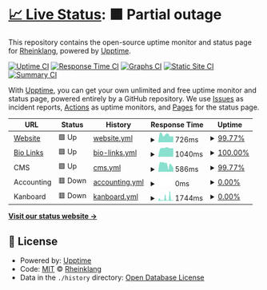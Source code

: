 # [📈 Live Status](https://status.rheinklang.events): <!--live status--> **🟧 Partial outage**

This repository contains the open-source uptime monitor and status page for [Rheinklang](rheinklang.events), powered by [Upptime](https://github.com/upptime/upptime).

[![Uptime CI](https://github.com/rheinklang/upptime/workflows/Uptime%20CI/badge.svg)](https://github.com/rheinklang/upptime/actions?query=workflow%3A%22Uptime+CI%22)
[![Response Time CI](https://github.com/rheinklang/upptime/workflows/Response%20Time%20CI/badge.svg)](https://github.com/rheinklang/upptime/actions?query=workflow%3A%22Response+Time+CI%22)
[![Graphs CI](https://github.com/rheinklang/upptime/workflows/Graphs%20CI/badge.svg)](https://github.com/rheinklang/upptime/actions?query=workflow%3A%22Graphs+CI%22)
[![Static Site CI](https://github.com/rheinklang/upptime/workflows/Static%20Site%20CI/badge.svg)](https://github.com/rheinklang/upptime/actions?query=workflow%3A%22Static+Site+CI%22)
[![Summary CI](https://github.com/rheinklang/upptime/workflows/Summary%20CI/badge.svg)](https://github.com/rheinklang/upptime/actions?query=workflow%3A%22Summary+CI%22)

With [Upptime](https://upptime.js.org), you can get your own unlimited and free uptime monitor and status page, powered entirely by a GitHub repository. We use [Issues](https://github.com/rheinklang/upptime/issues) as incident reports, [Actions](https://github.com/rheinklang/upptime/actions) as uptime monitors, and [Pages](https://status.rheinklang.events) for the status page.

<!--start: status pages-->
<!-- This summary is generated by Upptime (https://github.com/upptime/upptime) -->
<!-- Do not edit this manually, your changes will be overwritten -->
<!-- prettier-ignore -->
| URL | Status | History | Response Time | Uptime |
| --- | ------ | ------- | ------------- | ------ |
| <img alt="" src="https://rheinklang.events/favicon.png" height="13"> [Website](https://rheinklang.events) | 🟩 Up | [website.yml](https://github.com/rheinklang/upptime/commits/HEAD/history/website.yml) | <details><summary><img alt="Response time graph" src="./graphs/website/response-time-week.png" height="20"> 726ms</summary><br><a href="https://status.rheinklang.events/history/website"><img alt="Response time 1145" src="https://img.shields.io/endpoint?url=https%3A%2F%2Fraw.githubusercontent.com%2Frheinklang%2Fupptime%2FHEAD%2Fapi%2Fwebsite%2Fresponse-time.json"></a><br><a href="https://status.rheinklang.events/history/website"><img alt="24-hour response time 565" src="https://img.shields.io/endpoint?url=https%3A%2F%2Fraw.githubusercontent.com%2Frheinklang%2Fupptime%2FHEAD%2Fapi%2Fwebsite%2Fresponse-time-day.json"></a><br><a href="https://status.rheinklang.events/history/website"><img alt="7-day response time 726" src="https://img.shields.io/endpoint?url=https%3A%2F%2Fraw.githubusercontent.com%2Frheinklang%2Fupptime%2FHEAD%2Fapi%2Fwebsite%2Fresponse-time-week.json"></a><br><a href="https://status.rheinklang.events/history/website"><img alt="30-day response time 1106" src="https://img.shields.io/endpoint?url=https%3A%2F%2Fraw.githubusercontent.com%2Frheinklang%2Fupptime%2FHEAD%2Fapi%2Fwebsite%2Fresponse-time-month.json"></a><br><a href="https://status.rheinklang.events/history/website"><img alt="1-year response time 1211" src="https://img.shields.io/endpoint?url=https%3A%2F%2Fraw.githubusercontent.com%2Frheinklang%2Fupptime%2FHEAD%2Fapi%2Fwebsite%2Fresponse-time-year.json"></a></details> | <details><summary><a href="https://status.rheinklang.events/history/website">99.77%</a></summary><a href="https://status.rheinklang.events/history/website"><img alt="All-time uptime 99.83%" src="https://img.shields.io/endpoint?url=https%3A%2F%2Fraw.githubusercontent.com%2Frheinklang%2Fupptime%2FHEAD%2Fapi%2Fwebsite%2Fuptime.json"></a><br><a href="https://status.rheinklang.events/history/website"><img alt="24-hour uptime 100.00%" src="https://img.shields.io/endpoint?url=https%3A%2F%2Fraw.githubusercontent.com%2Frheinklang%2Fupptime%2FHEAD%2Fapi%2Fwebsite%2Fuptime-day.json"></a><br><a href="https://status.rheinklang.events/history/website"><img alt="7-day uptime 99.77%" src="https://img.shields.io/endpoint?url=https%3A%2F%2Fraw.githubusercontent.com%2Frheinklang%2Fupptime%2FHEAD%2Fapi%2Fwebsite%2Fuptime-week.json"></a><br><a href="https://status.rheinklang.events/history/website"><img alt="30-day uptime 99.79%" src="https://img.shields.io/endpoint?url=https%3A%2F%2Fraw.githubusercontent.com%2Frheinklang%2Fupptime%2FHEAD%2Fapi%2Fwebsite%2Fuptime-month.json"></a><br><a href="https://status.rheinklang.events/history/website"><img alt="1-year uptime 99.63%" src="https://img.shields.io/endpoint?url=https%3A%2F%2Fraw.githubusercontent.com%2Frheinklang%2Fupptime%2FHEAD%2Fapi%2Fwebsite%2Fuptime-year.json"></a></details>
| <img alt="" src="https://www.switchy.io/assets/favicons/favicon.ico" height="13"> [Bio Links](https://bio.rheinklang.events/links) | 🟩 Up | [bio-links.yml](https://github.com/rheinklang/upptime/commits/HEAD/history/bio-links.yml) | <details><summary><img alt="Response time graph" src="./graphs/bio-links/response-time-week.png" height="20"> 1040ms</summary><br><a href="https://status.rheinklang.events/history/bio-links"><img alt="Response time 1098" src="https://img.shields.io/endpoint?url=https%3A%2F%2Fraw.githubusercontent.com%2Frheinklang%2Fupptime%2FHEAD%2Fapi%2Fbio-links%2Fresponse-time.json"></a><br><a href="https://status.rheinklang.events/history/bio-links"><img alt="24-hour response time 1038" src="https://img.shields.io/endpoint?url=https%3A%2F%2Fraw.githubusercontent.com%2Frheinklang%2Fupptime%2FHEAD%2Fapi%2Fbio-links%2Fresponse-time-day.json"></a><br><a href="https://status.rheinklang.events/history/bio-links"><img alt="7-day response time 1040" src="https://img.shields.io/endpoint?url=https%3A%2F%2Fraw.githubusercontent.com%2Frheinklang%2Fupptime%2FHEAD%2Fapi%2Fbio-links%2Fresponse-time-week.json"></a><br><a href="https://status.rheinklang.events/history/bio-links"><img alt="30-day response time 794" src="https://img.shields.io/endpoint?url=https%3A%2F%2Fraw.githubusercontent.com%2Frheinklang%2Fupptime%2FHEAD%2Fapi%2Fbio-links%2Fresponse-time-month.json"></a><br><a href="https://status.rheinklang.events/history/bio-links"><img alt="1-year response time 925" src="https://img.shields.io/endpoint?url=https%3A%2F%2Fraw.githubusercontent.com%2Frheinklang%2Fupptime%2FHEAD%2Fapi%2Fbio-links%2Fresponse-time-year.json"></a></details> | <details><summary><a href="https://status.rheinklang.events/history/bio-links">100.00%</a></summary><a href="https://status.rheinklang.events/history/bio-links"><img alt="All-time uptime 99.70%" src="https://img.shields.io/endpoint?url=https%3A%2F%2Fraw.githubusercontent.com%2Frheinklang%2Fupptime%2FHEAD%2Fapi%2Fbio-links%2Fuptime.json"></a><br><a href="https://status.rheinklang.events/history/bio-links"><img alt="24-hour uptime 100.00%" src="https://img.shields.io/endpoint?url=https%3A%2F%2Fraw.githubusercontent.com%2Frheinklang%2Fupptime%2FHEAD%2Fapi%2Fbio-links%2Fuptime-day.json"></a><br><a href="https://status.rheinklang.events/history/bio-links"><img alt="7-day uptime 100.00%" src="https://img.shields.io/endpoint?url=https%3A%2F%2Fraw.githubusercontent.com%2Frheinklang%2Fupptime%2FHEAD%2Fapi%2Fbio-links%2Fuptime-week.json"></a><br><a href="https://status.rheinklang.events/history/bio-links"><img alt="30-day uptime 99.96%" src="https://img.shields.io/endpoint?url=https%3A%2F%2Fraw.githubusercontent.com%2Frheinklang%2Fupptime%2FHEAD%2Fapi%2Fbio-links%2Fuptime-month.json"></a><br><a href="https://status.rheinklang.events/history/bio-links"><img alt="1-year uptime 99.85%" src="https://img.shields.io/endpoint?url=https%3A%2F%2Fraw.githubusercontent.com%2Frheinklang%2Fupptime%2FHEAD%2Fapi%2Fbio-links%2Fuptime-year.json"></a></details>
| <img alt="" src="https://getcockpit.com/favicon.png" height="13"> CMS | 🟩 Up | [cms.yml](https://github.com/rheinklang/upptime/commits/HEAD/history/cms.yml) | <details><summary><img alt="Response time graph" src="./graphs/cms/response-time-week.png" height="20"> 586ms</summary><br><a href="https://status.rheinklang.events/history/cms"><img alt="Response time 560" src="https://img.shields.io/endpoint?url=https%3A%2F%2Fraw.githubusercontent.com%2Frheinklang%2Fupptime%2FHEAD%2Fapi%2Fcms%2Fresponse-time.json"></a><br><a href="https://status.rheinklang.events/history/cms"><img alt="24-hour response time 319" src="https://img.shields.io/endpoint?url=https%3A%2F%2Fraw.githubusercontent.com%2Frheinklang%2Fupptime%2FHEAD%2Fapi%2Fcms%2Fresponse-time-day.json"></a><br><a href="https://status.rheinklang.events/history/cms"><img alt="7-day response time 586" src="https://img.shields.io/endpoint?url=https%3A%2F%2Fraw.githubusercontent.com%2Frheinklang%2Fupptime%2FHEAD%2Fapi%2Fcms%2Fresponse-time-week.json"></a><br><a href="https://status.rheinklang.events/history/cms"><img alt="30-day response time 590" src="https://img.shields.io/endpoint?url=https%3A%2F%2Fraw.githubusercontent.com%2Frheinklang%2Fupptime%2FHEAD%2Fapi%2Fcms%2Fresponse-time-month.json"></a><br><a href="https://status.rheinklang.events/history/cms"><img alt="1-year response time 585" src="https://img.shields.io/endpoint?url=https%3A%2F%2Fraw.githubusercontent.com%2Frheinklang%2Fupptime%2FHEAD%2Fapi%2Fcms%2Fresponse-time-year.json"></a></details> | <details><summary><a href="https://status.rheinklang.events/history/cms">99.77%</a></summary><a href="https://status.rheinklang.events/history/cms"><img alt="All-time uptime 99.93%" src="https://img.shields.io/endpoint?url=https%3A%2F%2Fraw.githubusercontent.com%2Frheinklang%2Fupptime%2FHEAD%2Fapi%2Fcms%2Fuptime.json"></a><br><a href="https://status.rheinklang.events/history/cms"><img alt="24-hour uptime 100.00%" src="https://img.shields.io/endpoint?url=https%3A%2F%2Fraw.githubusercontent.com%2Frheinklang%2Fupptime%2FHEAD%2Fapi%2Fcms%2Fuptime-day.json"></a><br><a href="https://status.rheinklang.events/history/cms"><img alt="7-day uptime 99.77%" src="https://img.shields.io/endpoint?url=https%3A%2F%2Fraw.githubusercontent.com%2Frheinklang%2Fupptime%2FHEAD%2Fapi%2Fcms%2Fuptime-week.json"></a><br><a href="https://status.rheinklang.events/history/cms"><img alt="30-day uptime 99.79%" src="https://img.shields.io/endpoint?url=https%3A%2F%2Fraw.githubusercontent.com%2Frheinklang%2Fupptime%2FHEAD%2Fapi%2Fcms%2Fuptime-month.json"></a><br><a href="https://status.rheinklang.events/history/cms"><img alt="1-year uptime 99.91%" src="https://img.shields.io/endpoint?url=https%3A%2F%2Fraw.githubusercontent.com%2Frheinklang%2Fupptime%2FHEAD%2Fapi%2Fcms%2Fuptime-year.json"></a></details>
| <img alt="" src="https://assets.akaunting.com/site/img/logo/akaunting-logo.ico" height="13"> Accounting | 🟥 Down | [accounting.yml](https://github.com/rheinklang/upptime/commits/HEAD/history/accounting.yml) | <details><summary><img alt="Response time graph" src="./graphs/accounting/response-time-week.png" height="20"> 0ms</summary><br><a href="https://status.rheinklang.events/history/accounting"><img alt="Response time 1174" src="https://img.shields.io/endpoint?url=https%3A%2F%2Fraw.githubusercontent.com%2Frheinklang%2Fupptime%2FHEAD%2Fapi%2Faccounting%2Fresponse-time.json"></a><br><a href="https://status.rheinklang.events/history/accounting"><img alt="24-hour response time 0" src="https://img.shields.io/endpoint?url=https%3A%2F%2Fraw.githubusercontent.com%2Frheinklang%2Fupptime%2FHEAD%2Fapi%2Faccounting%2Fresponse-time-day.json"></a><br><a href="https://status.rheinklang.events/history/accounting"><img alt="7-day response time 0" src="https://img.shields.io/endpoint?url=https%3A%2F%2Fraw.githubusercontent.com%2Frheinklang%2Fupptime%2FHEAD%2Fapi%2Faccounting%2Fresponse-time-week.json"></a><br><a href="https://status.rheinklang.events/history/accounting"><img alt="30-day response time 0" src="https://img.shields.io/endpoint?url=https%3A%2F%2Fraw.githubusercontent.com%2Frheinklang%2Fupptime%2FHEAD%2Fapi%2Faccounting%2Fresponse-time-month.json"></a><br><a href="https://status.rheinklang.events/history/accounting"><img alt="1-year response time 0" src="https://img.shields.io/endpoint?url=https%3A%2F%2Fraw.githubusercontent.com%2Frheinklang%2Fupptime%2FHEAD%2Fapi%2Faccounting%2Fresponse-time-year.json"></a></details> | <details><summary><a href="https://status.rheinklang.events/history/accounting">0.00%</a></summary><a href="https://status.rheinklang.events/history/accounting"><img alt="All-time uptime 58.41%" src="https://img.shields.io/endpoint?url=https%3A%2F%2Fraw.githubusercontent.com%2Frheinklang%2Fupptime%2FHEAD%2Fapi%2Faccounting%2Fuptime.json"></a><br><a href="https://status.rheinklang.events/history/accounting"><img alt="24-hour uptime 0.00%" src="https://img.shields.io/endpoint?url=https%3A%2F%2Fraw.githubusercontent.com%2Frheinklang%2Fupptime%2FHEAD%2Fapi%2Faccounting%2Fuptime-day.json"></a><br><a href="https://status.rheinklang.events/history/accounting"><img alt="7-day uptime 0.00%" src="https://img.shields.io/endpoint?url=https%3A%2F%2Fraw.githubusercontent.com%2Frheinklang%2Fupptime%2FHEAD%2Fapi%2Faccounting%2Fuptime-week.json"></a><br><a href="https://status.rheinklang.events/history/accounting"><img alt="30-day uptime 1.38%" src="https://img.shields.io/endpoint?url=https%3A%2F%2Fraw.githubusercontent.com%2Frheinklang%2Fupptime%2FHEAD%2Fapi%2Faccounting%2Fuptime-month.json"></a><br><a href="https://status.rheinklang.events/history/accounting"><img alt="1-year uptime 0.00%" src="https://img.shields.io/endpoint?url=https%3A%2F%2Fraw.githubusercontent.com%2Frheinklang%2Fupptime%2FHEAD%2Fapi%2Faccounting%2Fuptime-year.json"></a></details>
| <img alt="" src="https://kanboard.rheinklang.events/assets/img/favicon.png" height="13"> Kanboard | 🟥 Down | [kanboard.yml](https://github.com/rheinklang/upptime/commits/HEAD/history/kanboard.yml) | <details><summary><img alt="Response time graph" src="./graphs/kanboard/response-time-week.png" height="20"> 1744ms</summary><br><a href="https://status.rheinklang.events/history/kanboard"><img alt="Response time 909" src="https://img.shields.io/endpoint?url=https%3A%2F%2Fraw.githubusercontent.com%2Frheinklang%2Fupptime%2FHEAD%2Fapi%2Fkanboard%2Fresponse-time.json"></a><br><a href="https://status.rheinklang.events/history/kanboard"><img alt="24-hour response time 343" src="https://img.shields.io/endpoint?url=https%3A%2F%2Fraw.githubusercontent.com%2Frheinklang%2Fupptime%2FHEAD%2Fapi%2Fkanboard%2Fresponse-time-day.json"></a><br><a href="https://status.rheinklang.events/history/kanboard"><img alt="7-day response time 1744" src="https://img.shields.io/endpoint?url=https%3A%2F%2Fraw.githubusercontent.com%2Frheinklang%2Fupptime%2FHEAD%2Fapi%2Fkanboard%2Fresponse-time-week.json"></a><br><a href="https://status.rheinklang.events/history/kanboard"><img alt="30-day response time 1411" src="https://img.shields.io/endpoint?url=https%3A%2F%2Fraw.githubusercontent.com%2Frheinklang%2Fupptime%2FHEAD%2Fapi%2Fkanboard%2Fresponse-time-month.json"></a><br><a href="https://status.rheinklang.events/history/kanboard"><img alt="1-year response time 991" src="https://img.shields.io/endpoint?url=https%3A%2F%2Fraw.githubusercontent.com%2Frheinklang%2Fupptime%2FHEAD%2Fapi%2Fkanboard%2Fresponse-time-year.json"></a></details> | <details><summary><a href="https://status.rheinklang.events/history/kanboard">0.00%</a></summary><a href="https://status.rheinklang.events/history/kanboard"><img alt="All-time uptime 82.96%" src="https://img.shields.io/endpoint?url=https%3A%2F%2Fraw.githubusercontent.com%2Frheinklang%2Fupptime%2FHEAD%2Fapi%2Fkanboard%2Fuptime.json"></a><br><a href="https://status.rheinklang.events/history/kanboard"><img alt="24-hour uptime 0.00%" src="https://img.shields.io/endpoint?url=https%3A%2F%2Fraw.githubusercontent.com%2Frheinklang%2Fupptime%2FHEAD%2Fapi%2Fkanboard%2Fuptime-day.json"></a><br><a href="https://status.rheinklang.events/history/kanboard"><img alt="7-day uptime 0.00%" src="https://img.shields.io/endpoint?url=https%3A%2F%2Fraw.githubusercontent.com%2Frheinklang%2Fupptime%2FHEAD%2Fapi%2Fkanboard%2Fuptime-week.json"></a><br><a href="https://status.rheinklang.events/history/kanboard"><img alt="30-day uptime 1.38%" src="https://img.shields.io/endpoint?url=https%3A%2F%2Fraw.githubusercontent.com%2Frheinklang%2Fupptime%2FHEAD%2Fapi%2Fkanboard%2Fuptime-month.json"></a><br><a href="https://status.rheinklang.events/history/kanboard"><img alt="1-year uptime 58.69%" src="https://img.shields.io/endpoint?url=https%3A%2F%2Fraw.githubusercontent.com%2Frheinklang%2Fupptime%2FHEAD%2Fapi%2Fkanboard%2Fuptime-year.json"></a></details>

<!--end: status pages-->

[**Visit our status website →**](https://status.rheinklang.events)

## 📄 License

- Powered by: [Upptime](https://github.com/upptime/upptime)
- Code: [MIT](./LICENSE) © [Rheinklang](rheinklang.events)
- Data in the `./history` directory: [Open Database License](https://opendatacommons.org/licenses/odbl/1-0/)
